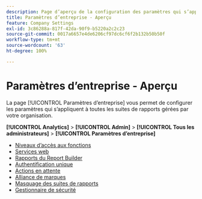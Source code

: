 ```yaml
---
description: Page d’aperçu de la configuration des paramètres qui s’appliquent à toutes les suites de rapports gérées par votre entreprise.
title: Paramètres d’entreprise - Aperçu
feature: Company Settings
exl-id: 3c86288a-817f-42da-90f9-b5220a2c2c23
source-git-commit: 0017a6657e4de6206cf97dc6cf6f2b132b50b50f
workflow-type: tm+mt
source-wordcount: '63'
ht-degree: 100%

---
```


# Paramètres d’entreprise - Aperçu

La page [!UICONTROL Paramètres d’entreprise] vous permet de configurer les paramètres qui s’appliquent à toutes les suites de rapports gérées par votre organisation.

**[!UICONTROL Analytics]** > **[!UICONTROL Admin]** > **[!UICONTROL Tous les administrateurs]** > **[!UICONTROL Paramètres d’entreprise]**

+ [Niveaux d’accès aux fonctions](feature-access-levels.md)
+ [Services web](web-services-admin.md)
+ [Rapports du Report Builder](report-builder-reports-admin.md)
+ [Authentification unique](single-signon-admin.md)
+ [Actions en attente](pending-actions-admin.md)
+ [Alliance de marques](co-branding-admin.md)
+ [Masquage des suites de rapports](c-hide-report-suites.md)
+ [Gestionnaire de sécurité](security-manager.md)
